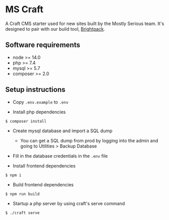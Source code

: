 # MS Craft

A Craft CMS starter used for new sites built by the Mostly Serious team. It's designed to pair with our build tool, [Brightpack](https://github.com/mostlyserious/brightpack).

## Software requirements
- node >= 14.0
- php >= 7.4
- mysql >= 5.7
- composer >= 2.0

## Setup instructions

- Copy `.env.example` to `.env`

- Install php dependencies
```
$ composer install
```

- Create mysql database and import a SQL dump
    - You can get a SQL dump from prod by logging into the admin and going to Utilities > Backup Database

- Fill in the database credentials in the `.env` file

- Install frontend dependencies
```
$ npm i
```

- Build frontend dependencies
```
$ npm run build
```

- Startup a php server by using craft's serve command
```
$ ./craft serve
```
